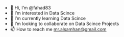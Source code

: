 - 👋 Hi, I’m @fahad83
- 👀 I’m interested in Data Scince
- 🌱 I’m currently learning Data Scince
- 💞️ I’m looking to collaborate on Data Scince Projects
- 📫 How to reach me mr.alsamhan@gmail.com

<!---
fahad83/fahad83 is a ✨ special ✨ repository because its `README.md` (this file) appears on your GitHub profile.
You can click the Preview link to take a look at your changes.
--->
